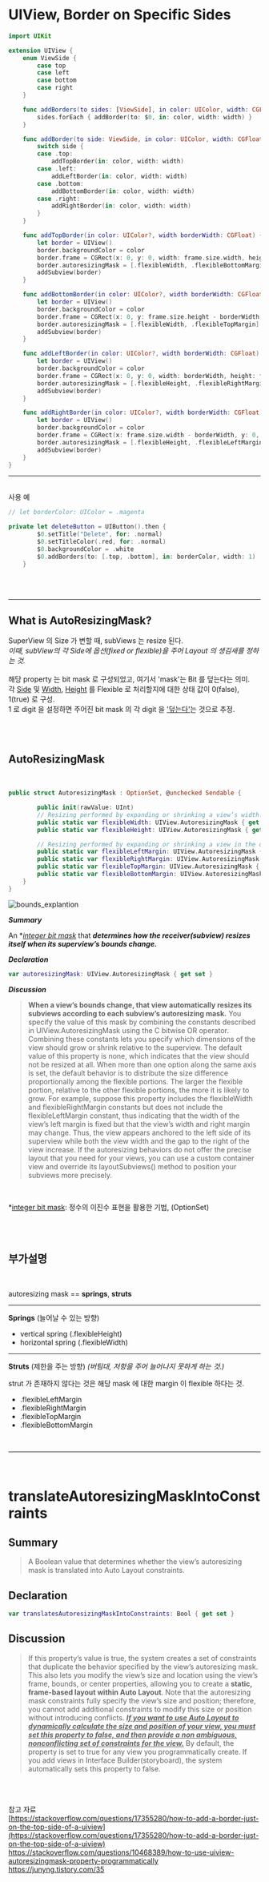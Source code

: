 # UIView, Border on Specific Sides

```swift
import UIKit

extension UIView {
    enum ViewSide {
        case top
        case left
        case bottom
        case right
    }

    func addBorders(to sides: [ViewSide], in color: UIColor, width: CGFloat) {
        sides.forEach { addBorder(to: $0, in: color, width: width) }
    }

    func addBorder(to side: ViewSide, in color: UIColor, width: CGFloat) {
        switch side {
        case .top:
            addTopBorder(in: color, width: width)
        case .left:
            addLeftBorder(in: color, width: width)
        case .bottom:
            addBottomBorder(in: color, width: width)
        case .right:
            addRightBorder(in: color, width: width)
        }
    }

    func addTopBorder(in color: UIColor?, width borderWidth: CGFloat) {
        let border = UIView()
        border.backgroundColor = color
        border.frame = CGRect(x: 0, y: 0, width: frame.size.width, height: borderWidth)
        border.autoresizingMask = [.flexibleWidth, .flexibleBottomMargin]
        addSubview(border)
    }

    func addBottomBorder(in color: UIColor?, width borderWidth: CGFloat) {
        let border = UIView()
        border.backgroundColor = color
        border.frame = CGRect(x: 0, y: frame.size.height - borderWidth, width: frame.size.width, height: borderWidth)
        border.autoresizingMask = [.flexibleWidth, .flexibleTopMargin]
        addSubview(border)
    }

    func addLeftBorder(in color: UIColor?, width borderWidth: CGFloat) {
        let border = UIView()
        border.backgroundColor = color
        border.frame = CGRect(x: 0, y: 0, width: borderWidth, height: frame.size.height)
        border.autoresizingMask = [.flexibleHeight, .flexibleRightMargin]
        addSubview(border)
    }

    func addRightBorder(in color: UIColor?, width borderWidth: CGFloat) {
        let border = UIView()
        border.backgroundColor = color
        border.frame = CGRect(x: frame.size.width - borderWidth, y: 0, width: borderWidth, height: frame.size.height)
        border.autoresizingMask = [.flexibleHeight, .flexibleLeftMargin]
        addSubview(border)
    }
}
```
<hr><br>
사용 예

```swift
// let borderColor: UIColor = .magenta

private let deleteButton = UIButton().then {
        $0.setTitle("Delete", for: .normal)
        $0.setTitleColor(.red, for: .normal)
        $0.backgroundColor = .white
        $0.addBorders(to: [.top, .bottom], in: borderColor, width: 1)
    }
```

<br>
<br>
<hr>

## What is AutoResizingMask? 
SuperView 의 Size 가 변할 때, subViews 는 resize 된다.   
*이때, subView의 각 Side에 옵션(fixed or flexible)을 주어 Layout 의 생김새를 정하는 것.*<br>
<br>
해당 property 는 bit mask 로 구성되었고, 여기서 'mask'는 Bit 를 덮는다는 의미. <br>
각 <ins>Side</ins> 및 <ins>Width</ins>, <ins>Height</ins> 를 Flexible 로 처리할지에 대한 상태 값이 0(false), 1(true) 로 구성.  
1 로 digit 을 설정하면 주어진 bit mask 의 각 digit 을 <ins>'덮는다'</ins>는 것으로 추정. 


<br>
<br>

## AutoResizingMask 
<br>

```swift
public struct AutoresizingMask : OptionSet, @unchecked Sendable {

        public init(rawValue: UInt)
        // Resizing performed by expanding or shrinking a view’s width.
        public static var flexibleWidth: UIView.AutoresizingMask { get }
        public static var flexibleHeight: UIView.AutoresizingMask { get }

        // Resizing performed by expanding or shrinking a view in the direction of the left margin.
        public static var flexibleLeftMargin: UIView.AutoresizingMask { get }
        public static var flexibleRightMargin: UIView.AutoresizingMask { get }
        public static var flexibleTopMargin: UIView.AutoresizingMask { get }
        public static var flexibleBottomMargin: UIView.AutoresizingMask { get }
    }
}
```


![bounds_explantion](image/autoresizingMask.png)



***Summary***

An **<ins>integer bit mask</ins>* that ***determines how the receiver(subview) resizes itself when its superview’s bounds change.***

***Declaration***

```swift
var autoresizingMask: UIView.AutoresizingMask { get set }
```

***Discussion***

>**When a view’s bounds change, that view automatically resizes its subviews according to each subview’s autoresizing mask.** You specify the value of this mask by combining the constants described in UIView.AutoresizingMask using the C bitwise OR operator. Combining these constants lets you specify which dimensions of the view should grow or shrink relative to the superview. The default value of this property is none, which indicates that the view should not be resized at all.
>When more than one option along the same axis is set, the default behavior is to distribute the size difference proportionally among the flexible portions. The larger the flexible portion, relative to the other flexible portions, the more it is likely to grow. For example, suppose this property includes the flexibleWidth and flexibleRightMargin constants but does not include the flexibleLeftMargin constant, thus indicating that the width of the view’s left margin is fixed but that the view’s width and right margin may change. Thus, the view appears anchored to the left side of its superview while both the view width and the gap to the right of the view increase.
If the autoresizing behaviors do not offer the precise layout that you need for your views, you can use a custom container view and override its layoutSubviews() method to position your subviews more precisely.

<br>

  *<ins>integer bit mask</ins>: 정수의 이진수 표현을 활용한 기법, (OptionSet)

<br>


<br>

## 부가설명
<br>

autoresizing mask == **springs**, **struts** 
<hr>

**Springs** (늘어날 수 있는 방향)
- vertical spring (.flexibleHeight)
- horizontal spring (.flexibleWidth)
<hr>

**Struts** (제한을 주는 방향)  *(버팀대, 저항을 주어 늘어나지 못하게 하는 것.)*<br>

strut 가 존재하지 않다는 것은 해당 mask 에 대한 margin 이 flexible 하다는 것.
- .flexibleLeftMargin
- .flexibleRightMargin
- .flexibleTopMargin
- .flexibleBottomMargin

<br>
<hr>
<br>


# translateAutoresizingMaskIntoConstraints

## Summary

>A Boolean value that determines whether the view’s autoresizing mask is translated into Auto Layout constraints.

## Declaration

```swift
var translatesAutoresizingMaskIntoConstraints: Bool { get set }
```

## Discussion

>If this property’s value is true, the system creates a set of constraints that duplicate the behavior specified by the view’s autoresizing mask. This also lets you modify the view’s size and location using the view’s frame, bounds, or center properties, allowing you to create a **static, frame-based layout within Auto Layout**.
Note that the autoresizing mask constraints fully specify the view’s size and position; therefore, you cannot add additional constraints to modify this size or position without introducing conflicts. <ins>***If you want to use Auto Layout to dynamically calculate the size and position of your view, you must set this property to false, and then provide a non ambiguous, nonconflicting set of constraints for the view.***</ins>
By default, the property is set to true for any view you programmatically create. If you add views in Interface Builder(storyboard), the system automatically sets this property to false.
<br>
<br>



참고 자료<br>
[https://stackoverflow.com/questions/17355280/how-to-add-a-border-just-on-the-top-side-of-a-uiview](https://stackoverflow.com/questions/17355280/how-to-add-a-border-just-on-the-top-side-of-a-uiview)  
https://stackoverflow.com/questions/10468389/how-to-use-uiview-autoresizingmask-property-programmatically<br>
https://junyng.tistory.com/35

